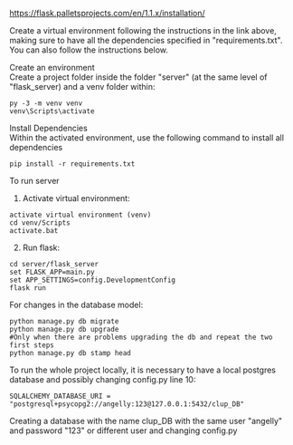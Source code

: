 https://flask.palletsprojects.com/en/1.1.x/installation/

Create a virtual environment following the instructions in the link above, making sure to have all the dependencies specified in "requirements.txt". You can also follow the instructions below.

Create an environment<br/>
Create a project folder inside the folder "server" (at the same level of "flask_server) and a venv folder within:
```
py -3 -m venv venv
venv\Scripts\activate
```

Install Dependencies<br/>
Within the activated environment, use the following command to install all dependencies
```
pip install -r requirements.txt
```

To run server
1. Activate virtual environment:
```
activate virtual environment (venv)
cd venv/Scripts
activate.bat
```

2. Run flask:
```
cd server/flask_server
set FLASK_APP=main.py 
set APP_SETTINGS=config.DevelopmentConfig
flask run
```

For changes in the database model:
```
python manage.py db migrate
python manage.py db upgrade
#Only when there are problems upgrading the db and repeat the two first steps
python manage.py db stamp head
```

To run the whole project locally, it is necessary to have a local postgres database and possibly changing config.py line 10:
```
SQLALCHEMY_DATABASE_URI = "postgresql+psycopg2://angelly:123@127.0.0.1:5432/clup_DB"
```
Creating a database with the name clup_DB with the same user "angelly" and password "123" or different user and changing config.py
